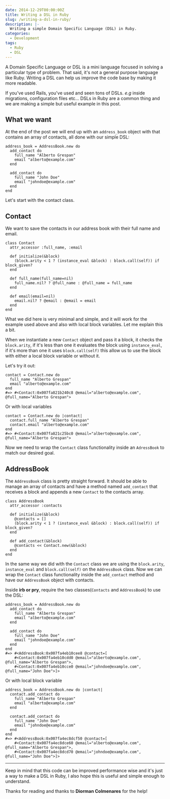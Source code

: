 ```yaml
---
date: 2014-12-29T00:00:00Z
title: Writing a DSL in Ruby
slug: /writing-a-dsl-in-ruby/
description: |-
  Writing a simple Domain Specific Language (DSL) in Ruby.
categories:
  - Development
tags:
  - Ruby
  - DSL
---
```


A Domain Specific Language or DSL is a mini language focused in solving a
particular type of problem. That said, it's not a general purpose language like
Ruby. Writing a DSL can help us improve the code base by making it more
readable.

If you've used Rails, you've used and seen tons of DSLs. *e.g* inside
migrations, configuration files etc... DSLs in Ruby are a common thing and we
are making a simple but useful example in this post.

## What we want

At the end of the post we will end up with an `address_book` object with that
contains an array of contacts, all done with our simple DSL:

    address_book = AddressBook.new do
      add_contact do
        full_name "Alberto Grespan"
        email "alberto@example.com"
      end

      add_contact do
        full_name "John Doe"
        email "johndoe@example.com"
      end
    end

Let's start with the contact class.

## Contact

We want to save the contacts in our address book with their full name and email.

    class Contact
      attr_accessor :full_name, :email

      def initialize(&block)
        (block.arity < 1 ? (instance_eval &block) : block.call(self)) if block_given?
      end

      def full_name(full_name=nil)
        full_name.nil? ? @full_name : @full_name = full_name
      end

      def email(email=nil)
        email.nil? ? @email : @email = email
      end
    end

What we did here is very minimal and simple, and it will work for the example
used above and also with local block variables. Let me explain this a bit.

When we instantiate a new `Contact` object and pass it a block, it checks the
`block.arity`, if it's less than one it evaluates the block using
`instance_eval`, if it's more than one it uses `block.call(self)` this allow us
to use the block with either a local block variable or without it.

Let's try it out:

    contact = Contact.new do
      full_name "Alberto Grespan"
      email "alberto@example.com"
    end
    #=> #<Contact:0x007fa821b240c8 @email="alberto@example.com", @full_name="Alberto Grespan">

Or with local variables

    contact = Contact.new do |contact|
      contact.full_name "Alberto Grespan"
      contact.email "alberto@example.com"
    end
    #=> #<Contact:0x007fa821c25bc0 @email="alberto@example.com", @full_name="Alberto Grespan">

Now we need to wrap the `Contact` class functionality inside an `AdressBook` to
match our desired goal.

## AddressBook

The `AddressBook` class is pretty straight forward. It should be able to manage
an array of contacts and have a method named `add_contact` that receives a block
and appends a new `Contact` to the contacts array.

    class AddressBook
      attr_accessor :contacts

      def initialize(&block)
        @contacts = []
        (block.arity < 1 ? (instance_eval &block) : block.call(self)) if block_given?
      end

      def add_contact(&block)
        @contacts << Contact.new(&block)
      end
    end

In the same way we did with the `Contact` class we are using the `block.arity`,
`instance_eval` and `block.call(self)` on the `AddressBook` class. Now we can
wrap the `Contact` class functionality inside the `add_contact` method and have
our `AddressBook` object with contacts.

Inside **irb or pry**, require the two classes(`Contacts` and `AddressBook`) to
use the DSL:

    address_book = AddressBook.new do
      add_contact do
        full_name "Alberto Grespan"
        email "alberto@example.com"
      end

      add_contact do
        full_name "John Doe"
        email "johndoe@example.com"
      end
    end
    #=> #<AddressBook:0x007fa4eb10cee8 @contact=[
        #<Contact:0x007fa4eb10cdd0 @email="alberto@example.com", @full_name="Alberto Grespan">,
        #<Contact:0x007fa4eb10cce0 @email="johndoe@example.com", @full_name="John Doe">]>

Or with local block variable

    address_book = AddressBook.new do |contact|
      contact.add_contact do
        full_name "Alberto Grespan"
        email "alberto@example.com"
      end

      contact.add_contact do
        full_name "John Doe"
        email "johndoe@example.com"
      end
    end
    #=> #<AddressBook:0x007fa4ec8dcf50 @contact=[
        #<Contact:0x007fa4ec8dce60 @email="alberto@example.com", @full_name="Alberto Grespan">,
        #<Contact:0x007fa4ec8dcd70 @email="johndoe@example.com", @full_name="John Doe">]>

---

Keep in mind that this code can be improved performance wise and it's just a way
to make a DSL in Ruby, I also hope this is useful and simple enough to
understand.

Thanks for reading and thanks to **Diorman Colmenares** for the help!
